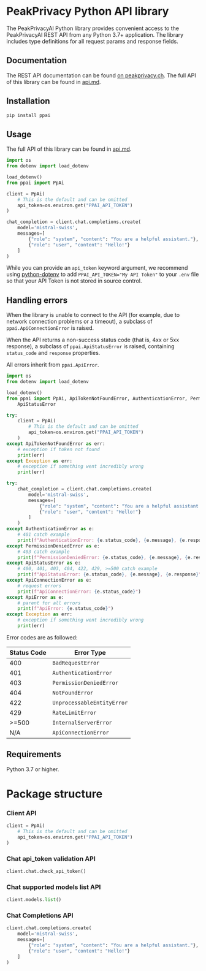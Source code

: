 # PeakPrivacy Python API library

The PeakPrivacyAI Python library provides convenient access to the PeakPrivacyAI REST API from any Python 3.7+
application. The library includes type definitions for all request params and response fields.

## Documentation

The REST API documentation can be found [on peakprivacy.ch](https://peakprivacy.ch/en/guide/api). The full API of this
library can be found in [api.md](api.md).

## Installation

```sh
pip install ppai
```

## Usage

The full API of this library can be found in [api.md](api.md).

```python
import os
from dotenv import load_dotenv

load_dotenv()
from ppai import PpAi

client = PpAi(
    # This is the default and can be omitted
    api_token=os.environ.get("PPAI_API_TOKEN")
)

chat_completion = client.chat.completions.create(
    model='mistral-swiss',
    messages=[
        {"role": "system", "content": "You are a helpful assistant."},
        {"role": "user", "content": "Hello!"}
    ]
)
```

While you can provide an `api_token` keyword argument,
we recommend using [python-dotenv](https://pypi.org/project/python-dotenv/)
to add `PPAI_API_TOKEN="My API Token"` to your `.env` file
so that your API Token is not stored in source control.

## Handling errors

When the library is unable to connect to the API (for example, due to network connection problems or a timeout), a
subclass of `ppai.ApiConnectionError` is raised.

When the API returns a non-success status code (that is, 4xx or 5xx
response), a subclass of `ppai.ApiStatusError` is raised, containing `status_code` and `response` properties.

All errors inherit from `ppai.ApiError`.

```python
import os
from dotenv import load_dotenv

load_dotenv()
from ppai import PpAi, ApiTokenNotFoundError, AuthenticationError, PermissionDeniedError, ApiError, ApiConnectionError,
    ApiStatusError

try:
    client = PpAi(
        # This is the default and can be omitted
        api_token=os.environ.get("PPAI_API_TOKEN")
    )
except ApiTokenNotFoundError as err:
    # exception if token not found
    print(err)
except Exception as err:
    # exception if something went incredibly wrong
    print(err)

try:
    chat_completion = client.chat.completions.create(
        model='mistral-swiss',
        messages=[
            {"role": "system", "content": "You are a helpful assistant."},
            {"role": "user", "content": "Hello!"}
        ]
    )
except AuthenticationError as e:
    # 401 catch example
    print(f"AuthenticationError: {e.status_code}, {e.message}, {e.response}")
except PermissionDeniedError as e:
    # 403 catch example
    print(f"PermissionDeniedError: {e.status_code}, {e.message}, {e.response}")
except ApiStatusError as e:
    # 400, 401, 403, 404, 422, 429, >=500 catch example
    print(f"ApiStatusError: {e.status_code}, {e.message}, {e.response}")
except ApiConnectionError as e:
    # request errors
    print(f"ApiConnectionError: {e.status_code}")
except ApiError as e:
    # parent for all errors
    print(f"ApiError: {e.status_code}")
except Exception as err:
    # exception if something went incredibly wrong
    print(err)
```

Error codes are as followed:

| Status Code | Error Type                 |
|-------------|----------------------------|
| 400         | `BadRequestError`          |
| 401         | `AuthenticationError`      |
| 403         | `PermissionDeniedError`    |
| 404         | `NotFoundError`            |
| 422         | `UnprocessableEntityError` |
| 429         | `RateLimitError`           |
| >=500       | `InternalServerError`      |
| N/A         | `ApiConnectionError`       |

## Requirements

Python 3.7 or higher.

# Package structure

### Client API

```python
client = PpAi(
    # This is the default and can be omitted
    api_token=os.environ.get("PPAI_API_TOKEN")
)
```

### Chat api_token validation API

```python
client.chat.check_api_token()
```

### Chat supported models list API

```python
client.models.list()
```

### Chat Completions API

```python
client.chat.completions.create(
    model='mistral-swiss',
    messages=[
        {"role": "system", "content": "You are a helpful assistant."},
        {"role": "user", "content": "Hello!"}
    ]
)
```